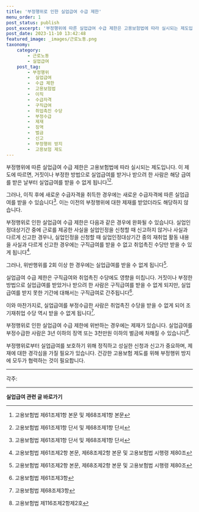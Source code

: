 ```yaml
---
title: '부정행위로 인한 실업급여 수급 제한'
menu_order: 1
post_status: publish
post_excerpt: '부정행위에 따른 실업급여 수급 제한은 고용보험법에 따라 실시되는 제도입니다. 이 제도에 따르면, 거짓이나 부정한 방법으로 실업급여를 받거나 받으려 한 사람은 해당 급여를 받은 날부터 실업급여를 받을 수 없게 됩니다  1   2 .'
post_date: 2023-11-10 13:42:48
featured_image: _images/근로노동.png
taxonomy:
    category:
        - 근로노동
        - 실업급여
    post_tag:
        - 부정행위
        -  실업급여
        -  수급 제한
        -  고용보험법
        -  이직
        -  수급자격
        -  구직급여
        -  취업촉진 수당
        -  부정수급
        -  제재
        -  징역
        -  벌금
        -  신고
        -  부정행위 방지
        -  고용보험 제도
---
```



부정행위에 따른 실업급여 수급 제한은 고용보험법에 따라 실시되는 제도입니다. 이 제도에 따르면, 거짓이나 부정한 방법으로 실업급여를 받거나 받으려 한 사람은 해당 급여를 받은 날부터 실업급여를 받을 수 없게 됩니다[^1][^2].

그러나, 이직 후에 새로운 수급자격을 취득한 경우에는 새로운 수급자격에 따른 실업급여를 받을 수 있습니다[^2]. 이는 이전의 부정행위에 대한 제재를 받았더라도 해당하지 않습니다.

부정행위로 인한 실업급여 수급 제한은 다음과 같은 경우에 완화될 수 있습니다. 실업인정대상기간 중에 근로를 제공한 사실을 실업인정을 신청할 때 신고하지 않거나 사실과 다르게 신고한 경우나, 실업인정을 신청할 때 실업인정대상기간 중의 재취업 활동 내용을 사실과 다르게 신고한 경우에는 구직급여를 받을 수 없고 취업촉진 수당만 받을 수 있게 됩니다[^3].

그러나, 위반행위를 2회 이상 한 경우에는 실업급여를 받을 수 없게 됩니다[^3].

실업급여 수급 제한은 구직급여와 취업촉진 수당에도 영향을 미칩니다. 거짓이나 부정한 방법으로 실업급여를 받았거나 받으려 한 사람은 구직급여를 받을 수 없게 되지만, 실업급여를 받지 못한 기간에 대해서는 구직급여로 간주됩니다[^4].

이와 마찬가지로, 실업급여를 부정수급한 사람은 취업촉진 수당을 받을 수 없게 되어 조기재취업 수당 역시 받을 수 없게 됩니다[^5].

부정행위로 인한 실업급여 수급 제한에 위반하는 경우에는 제재가 있습니다. 실업급여를 부정수급한 사람은 3년 이하의 징역 또는 3천만원 이하의 벌금에 처해질 수 있습니다[^6].

부정행위로부터 실업급여를 보호하기 위해 정직하고 성실한 신청과 신고가 중요하며, 제재에 대한 경각심을 가질 필요가 있습니다. 건강한 고용보험 제도를 위해 부정행위 방지에 모두가 협력하는 것이 필요합니다.

---
각주:
[^1]: 고용보험법 제61조제1항 본문 및 제68조제1항 본문
[^2]: 고용보험법 제61조제1항 단서 및 제68조제1항 단서
[^3]: 고용보험법 제61조제2항 본문, 제68조제2항 본문 및 고용보험법 시행령 제80조
[^4]: 고용보험법 제61조제3항
[^5]: 고용보험법 제68조제3항
[^6]: 고용보험법 제116조제2항제2호

[고용보험법]: http://www.law.go.kr/main.html
[고용보험법 시행령]: http://www.law.go.kr/main.html
<!-- wp:separator -->
<hr class="wp-block-separator has-alpha-channel-opacity"/>
<!-- /wp:separator -->

<!-- wp:group {"backgroundColor":"base","layout":{"type":"constrained"}} -->
<div class="wp-block-group has-base-background-color has-background"><!-- wp:paragraph {"align":"center","fontSize":"medium"} -->
<p class="has-text-align-center has-large-font-size"><strong>실업급여 관련 글 바로가기</strong></p>
<!-- /wp:paragraph -->


<!-- wp:latest-posts
{"categories":[{"id":10977,"count":19,"description":"","link":"https://uknowlaw.com/category/%ec%8b%a4%ec%97%85%ea%b8%89%ec%97%ac/","name":"실업급여","slug":"실업급여","taxonomy":"category","parent":0,"meta":[],"_links":{"self":[{"href":"https://uknowlaw.com/wp-json/wp/v2/categories/10977"}],"collection":[{"href":"https://uknowlaw.com/wp-json/wp/v2/categories"}],"about":[{"href":"https://uknowlaw.com/wp-json/wp/v2/taxonomies/category"}],"wp:post_type":[{"href":"https://uknowlaw.com/wp-json/wp/v2/posts?categories=10977"}],"curies":[{"name":"wp","href":"https://api.w.org/{rel}","templated":true}]}}],"postsToShow":100,"excerptLength":28,"postLayout":"grid","columns":2,"featuredImageAlign":"left","featuredImageSizeSlug":"large","fontSize":"medium"} /--></div>
<!-- /wp:group -->